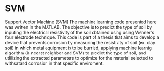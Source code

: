 # SVM
Support Vector Machine (SVM)
The machine learning code presented here was written in the MATLAB. The objective is to predict the type of soil by inputing the electrical resistivity of the soil obtained using using Wenner's four electrode technique. This code is part of a thesis that aims to develop a device that prevents corrosion by measuring the resistivity of soil (ex. clay soil) in which metal equipment is to be burried, applying machine learnig algorithm (k-nearst neighbor and SVM) to predict the type of soil, and utlilizing the extracted parameters to optimize for the material selected to withsatand corrosion in that specific enviroment. 

